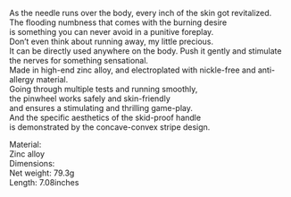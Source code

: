 As the needle runs over the body, every inch of the skin got revitalized.  
The flooding numbness that comes with the burning desire  
is something you can never avoid in a punitive foreplay.  
Don’t even think about running away, my little precious.  
It can be directly used anywhere on the body. Push it gently and stimulate the nerves for something sensational.  
Made in high-end zinc alloy, and electroplated with nickle-free and anti-allergy material.  
Going through multiple tests and running smoothly,  
the pinwheel works safely and skin-friendly  
and ensures a stimulating and thrilling game-play.  
And the specific aesthetics of the skid-proof handle  
is demonstrated by the concave-convex stripe design.

Material:  
Zinc alloy  
Dimensions:  
Net weight: 79.3g  
Length: 7.08inches
